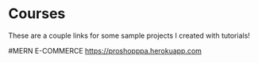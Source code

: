 # Courses
These are a couple links for some sample projects I created with tutorials!

#MERN E-COMMERCE
https://proshopppa.herokuapp.com
